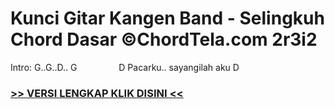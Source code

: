 
 # Kunci Gitar Kangen Band - Selingkuh Chord Dasar ©ChordTela.com 2r3i2


Intro: G..G..D.. G                 D Pacarku.. sayangilah aku D

###  <a href="https://shortlighzx.web.app?sq=Kunci Gitar Kangen Band - Selingkuh Chord Dasar ©ChordTela.com"> >> VERSI LENGKAP KLIK DISINI << </a>
